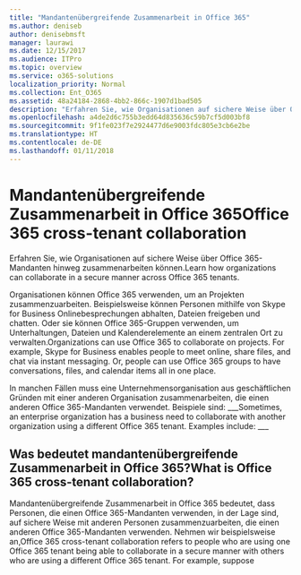```yaml
---
title: "Mandantenübergreifende Zusammenarbeit in Office 365"
ms.author: deniseb
author: denisebmsft
manager: laurawi
ms.date: 12/15/2017
ms.audience: ITPro
ms.topic: overview
ms.service: o365-solutions
localization_priority: Normal
ms.collection: Ent_O365
ms.assetid: 48a24184-2868-4bb2-866c-1907d1bad505
description: "Erfahren Sie, wie Organisationen auf sichere Weise über Office 365-Mandanten hinweg zusammenarbeiten können."
ms.openlocfilehash: a4de2d6c755b3edd64d835636c59b7cf5d003bf8
ms.sourcegitcommit: 9f1fe023f7e2924477d6e9003fdc805e3cb6e2be
ms.translationtype: HT
ms.contentlocale: de-DE
ms.lasthandoff: 01/11/2018
---
```

# <a name="office-365-cross-tenant-collaboration"></a><span data-ttu-id="09b0e-103">Mandantenübergreifende Zusammenarbeit in Office 365</span><span class="sxs-lookup"><span data-stu-id="09b0e-103">Office 365 cross-tenant collaboration</span></span>

<span data-ttu-id="09b0e-104">Erfahren Sie, wie Organisationen auf sichere Weise über Office 365-Mandanten hinweg zusammenarbeiten können.</span><span class="sxs-lookup"><span data-stu-id="09b0e-104">Learn how organizations can collaborate in a secure manner across Office 365 tenants.</span></span>
  
<span data-ttu-id="09b0e-p101">Organisationen können Office 365 verwenden, um an Projekten zusammenzuarbeiten. Beispielsweise können Personen mithilfe von Skype for Business Onlinebesprechungen abhalten, Dateien freigeben und chatten. Oder sie können Office 365-Gruppen verwenden, um Unterhaltungen, Dateien und Kalenderelemente an einem zentralen Ort zu verwalten.</span><span class="sxs-lookup"><span data-stu-id="09b0e-p101">Organizations can use Office 365 to collaborate on projects. For example, Skype for Business enables people to meet online, share files, and chat via instant messaging. Or, people can use Office 365 groups to have conversations, files, and calendar items all in one place.</span></span>
  
<span data-ttu-id="09b0e-p102">In manchen Fällen muss eine Unternehmensorganisation aus geschäftlichen Gründen mit einer anderen Organisation zusammenarbeiten, die einen anderen Office 365-Mandanten verwendet. Beispiele sind: ___</span><span class="sxs-lookup"><span data-stu-id="09b0e-p102">Sometimes, an enterprise organization has a business need to collaborate with another organization using a different Office 365 tenant. Examples include: ___</span></span>
  
## <a name="what-is-office-365-cross-tenant-collaboration"></a><span data-ttu-id="09b0e-110">Was bedeutet mandantenübergreifende Zusammenarbeit in Office 365?</span><span class="sxs-lookup"><span data-stu-id="09b0e-110">What is Office 365 cross-tenant collaboration?</span></span>
<span data-ttu-id="09b0e-111"><a name="whatisctc"> </a></span><span class="sxs-lookup"><span data-stu-id="09b0e-111"><a name="whatisctc"> </a></span></span>

<span data-ttu-id="09b0e-p103">Mandantenübergreifende Zusammenarbeit in Office 365 bedeutet, dass Personen, die einen Office 365-Mandanten verwenden, in der Lage sind, auf sichere Weise mit anderen Personen zusammenzuarbeiten, die einen anderen Office 365-Mandanten verwenden. Nehmen wir beispielsweise an,</span><span class="sxs-lookup"><span data-stu-id="09b0e-p103">Office 365 cross-tenant collaboration refers to people who are using one Office 365 tenant being able to collaborate in a secure manner with others who are using a different Office 365 tenant. For example, suppose</span></span> 
  


